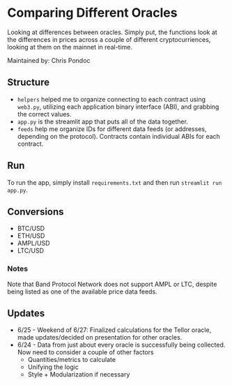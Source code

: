 # Comparing Different Oracles
Looking at differences between oracles. Simply put, the functions look at the differences in prices across a couple of different cryptocurriences, looking at them on the mainnet in real-time.

Maintained by: Chris Pondoc

## Structure
* `helpers` helped me to organize connecting to each contract using `web3.py`, utilizing each application binary interface (ABI), and grabbing the correct values.
* `app.py` is the streamlit app that puts all of the data together.
* `feeds` help me organize IDs for different data feeds (or addresses, depending on the protocol). Contracts contain individual ABIs for each contract.

## Run
To run the app, simply install `requirements.txt` and then run `streamlit run app.py`.

## Conversions
* BTC/USD
* ETH/USD
* AMPL/USD
* LTC/USD

### Notes
Note that Band Protocol Network does not support AMPL or LTC, despite being listed as one of the available price data feeds.

## Updates
* 6/25 - Weekend of 6/27: Finalized calculations for the Tellor oracle, made updates/decided on presentation for other oracles.
* 6/24 - Data from just about every oracle is successfully being collected. Now need to consider a couple of other factors
    * Quantities/metrics to calculate
    * Unifying the logic
    * Style + Modularization if necessary
